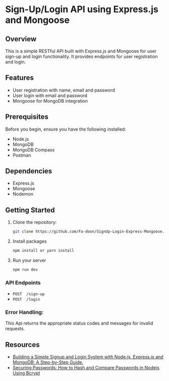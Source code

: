 # Sign-Up/Login API using Express.js and Mongoose

## Overview

This is a simple RESTful API built with Express.js and Mongoose for user sign-up and login functionality. It provides endpoints for user registration and login.

## Features

- User registration with name, email and password
- User login with email and password
- Mongoose for MongoDB integration

## Prerequisites

Before you begin, ensure you have the following installed:

- Node.js
- MongoDB
- MongoDB Compass
- Postman

## Dependencies
- Express.js
- Mongoose
- Nodemon

## Getting Started

1. Clone the repository:

   ```bash
   git clone https://github.com/Fa-doon/SignUp-Login-Express-Mongoose.git

2. Install packages
   ```bash
   npm install or yarn install

3. Run your server
   ```bash
   npm run dev

### API Endpoints

  - `POST  /sign-up`
  - `POST  /login`

### Error Handling:
   
This Api returns the appropriate status codes and messages for invalid requests.

## Resources
- [Building a Simple Signup and Login System with Node.js, Express.js and MongoDB: A Step-by-Step Guide.](https://medium.com/towardsdev/building-a-simple-signup-and-login-system-with-node-js-99b2495ff244)
- [Securing Passwords: How to Hash and Compare Passwords in Nodejs Using Bcrypt](https://medium.com/towardsdev/securing-passwords-how-to-hash-and-compare-passwords-in-nodejs-using-bcrypt-fb5f4945fc32)

